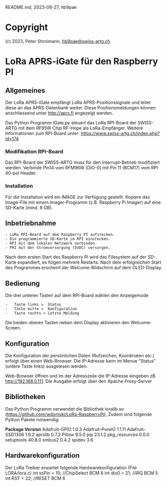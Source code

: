 README.md, 2023-06-27, hb9pae

#	Copyright
(c) 2023, Peter Stirnimann, hb9pae@swiss-artg.ch

#	LoRa APRS-iGate für den Raspberry PI

##	Allgemeines
Der LoRa APRS-iGate empfängt LoRa APRS-Positionssignale und leitet diese an das 
APRS-Datenbank weiter. Diese Positionsmeldungen können anschliessend unter http://aprs.fi 
angezeigt werden. 

Das Python Programm IGate.py steuert das LoRa RPI-Board der SWISS-ARTG mit dem RF95W Chip RF-Hope
als LoRa-Empfänger. Weitere Informationen zum RPI-Board unter:  https://www.swiss-artg.ch/index.php?id=174

###	Modifikation RPI-Board
Das RPI-Board der SWISS-ARTG muss für den Interrupt-Betrieb modifiziert werden.
Verbinde Pin14 vom RFM96W (DIO-0) mit Pin 11 (BCM17) vom RPI 40-pol Header.

### 	Installation
Für die Installation wird ein IMAGE zur Verfügung gestellt. Kopiere das Image-File 
mit einem Imager-Programm (z.B. Raspberry Pi Imager) auf eine SD-Karte (mind. 8 GB).

## 	Inbetriebnahme
	- LoRa RPI-Board auf dem Raspberry PI aufstecken.
	- Die programmierte SD-Karte im RPI einstecken.
	- RPI mit dem lokalen Netzwerk verbinden.
	- PRI mit der Stromversorgung (5VDC) versorgen.

Nach dem ersten Start des Raspberry PI wird das Filesystem auf der SD-Karte expandiert, es 
folgen mehrere Restarts. Nach dem erfolgreichen Start des Programmes erscheint der Welcome-Bildschirm 
auf dem OLED-Display.

## 	Bedienung
Die drei unteren Tasten auf dem RPI-Board wählen den Anzeigemode

	-	Taste links >  Status 
	-	Taste mitte	>  Konfiguration
	-	Taste rechts > Letzte Meldung 	 

Die beiden oberen Tasten neben dem Display aktivieren den Welcome-Screen.
 
## 	Konfiguration 
Die Konfiguration der persönlichen Daten (Rufzeichen, Koordinaten etc.) erfolgt über einen Web-Browser.
Die IP-Adresse kann im Menue "Status" (untere Taste links) ausgelesen werden.

Web-Browser öffnen und im der Adresszeile die IP-Adresse eingeben zB. http://192.168.0.111.
Die Ausgabe erfolgt über den Apache Proxy-Server  
  
## 	Bibliotheken
Das Python Programm verwendet die Bibliothek loralib.so (https://github.com/wdomski/LoRa-RaspberryPi), 
Zudem sind folgende Python Pakete notwendig:

**Package            Version**
	Adafruit-GPIO    1.0.3
	Adafruit-PureIO  1.1.11
	Adafruit-SSD1306 1.6.2
	aprslib          0.7.2
	Pillow           9.5.0
	pip              23.1.2
	pkg_resources    0.0.0
	setuptools       40.8.0
	smbus2           0.4.2
	spidev           3.6


## 	Hardwarekonfiguration
Der LoRa Treiber erwartet folgende Hardwarekonfiguration
    (File LORA/lora.c)
    int ssPin = 10; //ChipSelect  BCM 8
    int dio0  = 21; //IRQ  BCM 5
    int RST   = 22; //RESET BCM 6

 
